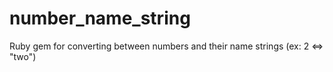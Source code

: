 # number_name_string
Ruby gem for converting between numbers and their name strings (ex: 2 &lt;=> "two")
